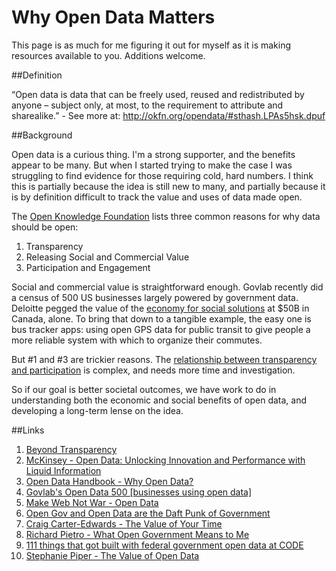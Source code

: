 Why Open Data Matters
=====================

This page is as much for me figuring it out for myself as it is making resources available to you. Additions welcome.

##Definition

“Open data is data that can be freely used, reused and redistributed by anyone – subject only, at most, to the requirement to attribute and sharealike.” - See more at: http://okfn.org/opendata/#sthash.LPAs5hsk.dpuf

##Background

Open data is a curious thing. I'm a strong supporter, and the benefits appear to be many. But when I started trying to make the case I was struggling to find evidence for those requiring cold, hard numbers. I think this is partially because the idea is still new to many, and partially because it is by definition difficult to track the value and uses of data made open.

The [Open Knowledge Foundation](http://okfn.org/opendata/) lists three common reasons for why data should be open:

1. Transparency
2. Releasing Social and Commercial Value
3. Participation and Engagement

Social and commercial value is straightforward enough. Govlab recently did a census of 500 US businesses largely powered by government data. Deloitte pegged the value of the [economy for social solutions](http://www.deloitte.com/view/en_CA/ca/insights/insights-and-issues/solutioneconomy/index.htm) at $50B in Canada, alone. To bring that down to a tangible example, the easy one is bus tracker apps: using open GPS data for public transit to give people a more reliable system with which to organize their commutes.

But #1 and #3 are trickier reasons. The [relationship between transparency and participation](http://democracyspot.net/2013/06/19/does-transparency-lead-to-trust-some-evidence-on-the-subject/) is complex, and needs more time and investigation.

So if our goal is better societal outcomes, we have work to do in understanding both the economic and social benefits of open data, and developing a long-term lense on the idea.



##Links
1. [Beyond Transparency](https://github.com/codeforamerica/beyondtransparency)
2. [McKinsey - Open Data: Unlocking Innovation and Performance with Liquid Information](http://www.mckinsey.com/insights/business_technology/open_data_unlocking_innovation_and_performance_with_liquid_information)
3. [Open Data Handbook - Why Open Data?](http://opendatahandbook.org/en/why-open-data/)
4. [Govlab's Open Data 500 [businesses using open data]](http://thegovlab.org/wiki/Open_Data_500)
3. [Make Web Not War - Open Data](http://markmacdonnell.wordpress.com/2014/03/04/open-data-make-web-not-war/)
4. [Open Gov and Open Data are the Daft Punk of Government](http://www.youtube.com/watch?v=f9DtEUJwevo)
5. [Craig Carter-Edwards - The Value of Your Time](http://cce-wakata.blogspot.ca/2014/03/the-value-of-your-time.html)
6. [Richard Pietro - What Open Government Means to Me](http://myeinsteinjob.blogspot.ca/2012/05/what-open-government-means-to-me.html)
7. [111 things that got built with federal government open data at CODE](https://canadianopendataexperience.com/teams)
8. [Stephanie Piper - The Value of Open Data](http://rose.geog.mcgill.ca/ski/system/files/fm/2014/piper.pdf)
